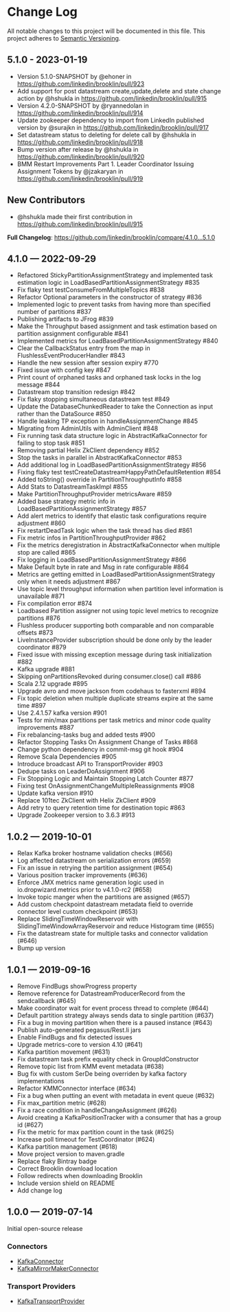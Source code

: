 # Change Log
All notable changes to this project will be documented in this file.
This project adheres to [Semantic Versioning](http://semver.org/).

## 5.1.0 - 2023-01-19
* Version 5.1.0-SNAPSHOT by @ehoner in https://github.com/linkedin/brooklin/pull/923
* Add support for post datastream create,update,delete and state change action by @hshukla in https://github.com/linkedin/brooklin/pull/915
* Version 4.2.0-SNAPSHOT by @ryannedolan in https://github.com/linkedin/brooklin/pull/914
* Update zookeeper dependency to import from LinkedIn published version by @surajkn in https://github.com/linkedin/brooklin/pull/917
* Set datastream status to deleting for delete call by @hshukla in https://github.com/linkedin/brooklin/pull/918
* Bump version after release by @hshukla in https://github.com/linkedin/brooklin/pull/920
* BMM Restart Improvements Part 1. Leader Coordinator Issuing Assignment Tokens by @jzakaryan in https://github.com/linkedin/brooklin/pull/919

## New Contributors
* @hshukla made their first contribution in https://github.com/linkedin/brooklin/pull/915

**Full Changelog**: https://github.com/linkedin/brooklin/compare/4.1.0...5.1.0

## 4.1.0 — 2022-09-29

- Refactored StickyPartitionAssignmentStrategy and implemented task estimation logic in LoadBasedPartitionAssignmentStrategy #835
- Fix flaky test testConsumeFromMultipleTopics #838
- Refactor Optional parameters in the constructor of strategy #836
- Implemented logic to prevent tasks from having more than specified number of partitions #837
- Publishing artifacts to JFrog #839
- Make the Throughput based assignment and task estimation based on partition assignment configurable #841
- Implemented metrics for LoadBasedPartitionAssignmentStrategy #840
- Clear the CallbackStatus entry from the map in FlushlessEventProducerHandler #843
- Handle the new session after session expiry #770
- Fixed issue with config key #847
- Print count of orphaned tasks and orphaned task locks in the log message #844
- Datastream stop transition redesign #842
- Fix flaky stopping simultaneous datastream test #849
- Update the DatabaseChunkedReader to take the Connection as input rather than the DataSource #850
- Handle leaking TP exception in handleAssignmentChange #845
- Migrating from AdminUtils with AdminClient #848
- Fix running task data structure logic in AbstractKafkaConnector for failing to stop task #851
- Removing partial Helix ZkClient dependency #852
- Stop the tasks in parallel in AbstractKafkaConnector #853
- Add additional log in LoadBasedPartitionAssignmentStrategy #856
- Fixing flaky test testCreateDatastreamHappyPathDefaultRetention #854
- Added toString() override in PartitionThroughputInfo #858
- Add Stats to DatastreamTaskImpl #855
- Make PartitionThroughputProvider metricsAware #859
- Added base strategy metric info in LoadBasedPartitionAssignmentStrategy #857
- Add alert metrics to identify that elastic task configurations require adjustment #860
- Fix restartDeadTask logic when the task thread has died #861
- Fix metric infos in PartitionThroughputProvider #862
- Fix the metrics deregistration in AbstractKafkaConnector when multiple stop are called #865
- Fix logging in LoadBasedPartitionAssignmentStrategy #866
- Make Default byte in rate and Msg in rate configurable #864
- Metrics are getting emitted in LoadBasedPartitionAssignmentStrategy only when it needs adjustment #867
- Use topic level throughput information when partition level information is unavailable #871
- Fix compilation error #874
- Loadbased Partition assigner not using topic level metrics to recognize partitions #876
- Flushless producer supporting both comparable and non comparable offsets #873
- LiveInstanceProvider subscription should be done only by the leader coordinator #879
- Fixed issue with missing exception message during task initialization #882
- Kafka upgrade #881
- Skipping onPartitionsRevoked during consumer.close() call #886
- Scala 2.12 upgrade #895
- Upgrade avro and move jackson from codehaus to fasterxml #894
- Fix topic deletion when multiple duplicate streams expire at the same time #897
- Use 2.4.1.57 kafka version #901
- Tests for min/max partitions per task metrics and minor code quality improvements #887
- Fix rebalancing-tasks bug and added tests #900
- Refactor Stopping Tasks On Assignment Change of Tasks #868
- Change python dependency in commit-msg git hook #904
- Remove Scala Dependencies #905
- Introduce broadcast API to TransportProvider #903
- Dedupe tasks on LeaderDoAssignment #906
- Fix Stopping Logic and Maintain Stopping Latch Counter #877
- Fixing test OnAssignmentChangeMultipleReassignments #908
- Update kafka version #910
- Replace 101tec ZkClient with Helix ZkClient #909
- Add retry to query retention time for destination topic #863
- Upgrade Zookeeper version to 3.6.3 #913

## 1.0.2 — 2019-10-01

- Relax Kafka broker hostname validation checks (#656)
- Log affected datastream on serialization errors (#659)
- Fix an issue in retrying the partition assignment (#654)
- Various position tracker improvements (#636)
- Enforce JMX metrics name generation logic used in io.dropwizard.metrics prior to v4.1.0-rc2 (#658)
- Invoke topic manger when the partitions are assigned (#657)
- Add custom checkpoint datastream metadata field to override connector level custom checkpoint (#653)
- Replace SlidingTimeWindowReservoir with SlidingTimeWindowArrayReservoir and reduce Histogram time (#655)
- Fix the datastream state for multiple tasks and connector validation (#646)
- Bump up version

## 1.0.1 — 2019-09-16

- Remove FindBugs showProgress property
- Remove reference for DatastreamProducerRecord from the sendcallback (#645)
- Make coordinator wait for event process thread to complete (#644)
- Default partition strategy always sends data to single partition (#637)
- Fix a bug in moving partition when there is a paused instance (#643)
- Publish auto-generated pegasus/Rest.li jars
- Enable FindBugs and fix detected issues
- Upgrade metrics-core to version 4.10 (#641)
- Kafka partition movement (#631)
- Fix datastream task prefix equality check in GroupIdConstructor
- Remove topic list from KMM event metadata (#638)
- Bug fix with custom SerDe being overriden by kafka factory implementations
- Refactor KMMConnector interface (#634)
- Fix a bug when putting an event with metadata in event queue (#632)
- Fix max_partition metric (#628)
- Fix a race condition in handleChangeAssignment (#626)
- Avoid creating a KafkaPositionTracker with a consumer that has a group id (#627)
- Fix the metric for max partition count in the task (#625)
- Increase poll timeout for TestCoordinator (#624)
- Kafka partition management (#618)
- Move project version to maven.gradle
- Replace flaky Bintray badge
- Correct Brooklin download location
- Follow redirects when downloading Brooklin
- Include version shield on README
- Add change log

## 1.0.0 — 2019-07-14
Initial open-source release

### Connectors
  - [KafkaConnector](https://github.com/linkedin/brooklin/wiki/Kafka-Connector)
  - [KafkaMirrorMakerConnector](https://github.com/linkedin/brooklin/wiki/Kafka-MirrorMaker-Connector)

### Transport Providers
  - [KafkaTransportProvider](https://github.com/linkedin/brooklin/wiki/Kafka-Transport-Provider)

